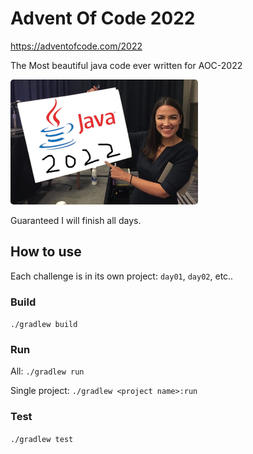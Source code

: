 # Advent Of Code 2022
https://adventofcode.com/2022

The Most beautiful java code ever written for AOC-2022 

<img src="readme/aoc.png" width="300" style="border-radius: 5px">

Guaranteed I will finish all days.


## How to use

Each challenge is in its own project: `day01`, `day02`,  etc..


### Build
`./gradlew build`

### Run
All: `./gradlew run`

Single project: `./gradlew <project name>:run`
### Test
`./gradlew test`
